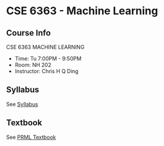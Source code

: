 # CSE 6363 - Machine Learning

## Course Info

CSE 6363 MACHINE LEARNING

- Time: Tu 7:00PM - 9:50PM
- Room: NH 202
- Instructor: Chris H Q Ding

## Syllabus

See [Syllabus](Syllabus.pdf)

## Textbook

See [PRML Textbook](Textbook/PRML-Textbook.pdf)
